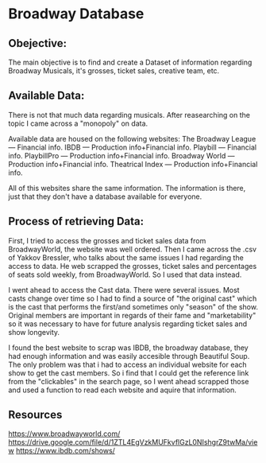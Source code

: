 

# Broadway Database

## Obejective:

The main objective is to find and create a Dataset of information regarding Broadway Musicals, it's grosses, ticket sales, creative team, etc.

## Available Data:
There is not that much data regarding musicals. After reasearching on the topic I came across a "monopoly" on data. 

Available data are housed on the following websites:
The Broadway League — Financial info.
IBDB — Production info+Financial info.
Playbill — Financial info.
PlaybillPro — Production info+Financial info.
Broadway World — Production info+Financial info.
Theatrical Index — Production info+Financial info.

All of this websites share the same information. The information is there, just that they don't have a database available for everyone.

## Process of retrieving Data:

First, I tried to access the grosses and ticket sales data from BroadwayWorld, the website was well ordered. Then I came across the .csv of Yakkov Bressler, who talks about the same issues I had regarding the access to data. He web scrapped the grosses, ticket sales and percentages of seats sold weekly, from BroadwayWorld. So I used that data instead.

I went ahead to access the Cast data. There were several issues. Most casts change over time so I had to find a source of "the original cast" which is the cast that performs the first/and sometimes only "season" of the show. Original members are important in regards of their fame and "marketability" so it was necessary to have for future analysis regarding ticket sales and show longevity.

I found the best website to scrap was IBDB, the broadway database, they had enough information and was easily accesible through Beautiful Soup. The only problem was that i had to access an individual website for each show to get the cast members. So i find that I could get the reference link from the "clickables" in the search page, so I went ahead scrapped those and used a function to read each website and aquire that information.


## Resources
https://www.broadwayworld.com/
https://drive.google.com/file/d/1ZTL4EgVzkMUFkvflGzL0NIshgrZ9twMa/view
https://www.ibdb.com/shows/

